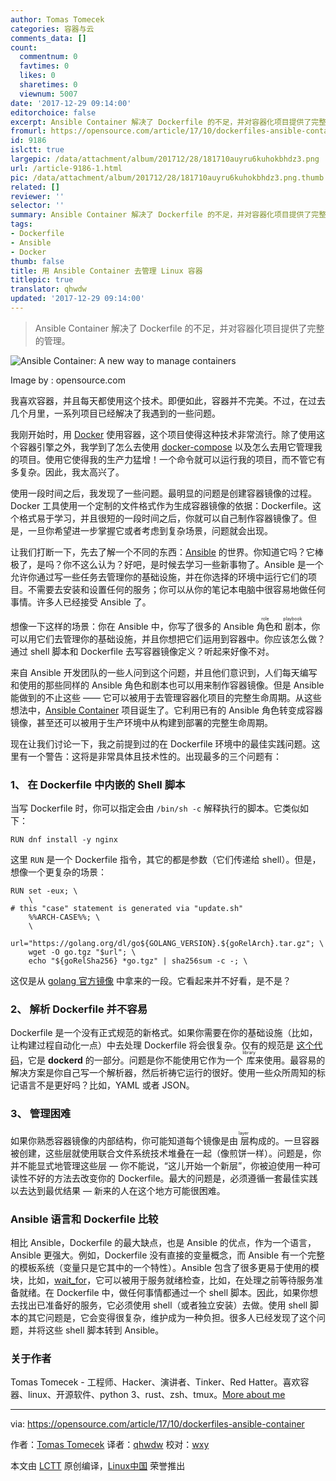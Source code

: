 ```yaml
---
author: Tomas Tomecek
categories: 容器与云
comments_data: []
count:
  commentnum: 0
  favtimes: 0
  likes: 0
  sharetimes: 0
  viewnum: 5007
date: '2017-12-29 09:14:00'
editorchoice: false
excerpt: Ansible Container 解决了 Dockerfile 的不足，并对容器化项目提供了完整的管理。
fromurl: https://opensource.com/article/17/10/dockerfiles-ansible-container
id: 9186
islctt: true
largepic: /data/attachment/album/201712/28/181710auyru6kuhokbhdz3.png
url: /article-9186-1.html
pic: /data/attachment/album/201712/28/181710auyru6kuhokbhdz3.png.thumb.jpg
related: []
reviewer: ''
selector: ''
summary: Ansible Container 解决了 Dockerfile 的不足，并对容器化项目提供了完整的管理。
tags:
- Dockerfile
- Ansible
- Docker
thumb: false
title: 用 Ansible Container 去管理 Linux 容器
titlepic: true
translator: qhwdw
updated: '2017-12-29 09:14:00'
---
```



> 
> Ansible Container 解决了 Dockerfile 的不足，并对容器化项目提供了完整的管理。
> 
> 
> 


![Ansible Container: A new way to manage containers](/data/attachment/album/201712/28/181710auyru6kuhokbhdz3.png "Ansible Container: A new way to manage containers")


Image by : opensource.com


我喜欢容器，并且每天都使用这个技术。即便如此，容器并不完美。不过，在过去几个月里，一系列项目已经解决了我遇到的一些问题。


我刚开始时，用 [Docker](https://opensource.com/tags/docker) 使用容器，这个项目使得这种技术非常流行。除了使用这个容器引擎之外，我学到了怎么去使用 [docker-compose](https://github.com/docker/compose) 以及怎么去用它管理我的项目。使用它使得我的生产力猛增！一个命令就可以运行我的项目，而不管它有多复杂。因此，我太高兴了。


使用一段时间之后，我发现了一些问题。最明显的问题是创建容器镜像的过程。Docker 工具使用一个定制的文件格式作为生成容器镜像的依据：Dockerfile。这个格式易于学习，并且很短的一段时间之后，你就可以自己制作容器镜像了。但是，一旦你希望进一步掌握它或者考虑到复杂场景，问题就会出现。


让我们打断一下，先去了解一个不同的东西：[Ansible](https://opensource.com/tags/ansible) 的世界。你知道它吗？它棒极了，是吗？你不这么认为？好吧，是时候去学习一些新事物了。Ansible 是一个允许你通过写一些任务去管理你的基础设施，并在你选择的环境中运行它们的项目。不需要去安装和设置任何的服务；你可以从你的笔记本电脑中很容易地做任何事情。许多人已经接受 Ansible 了。


想像一下这样的场景：你在 Ansible 中，你写了很多的 Ansible <ruby> 角色 <rt>  role </rt></ruby>和<ruby> 剧本 <rt>  playbook </rt></ruby>，你可以用它们去管理你的基础设施，并且你想把它们运用到容器中。你应该怎么做？通过 shell 脚本和 Dockerfile 去写容器镜像定义？听起来好像不对。


来自 Ansible 开发团队的一些人问到这个问题，并且他们意识到，人们每天编写和使用的那些同样的 Ansible 角色和剧本也可以用来制作容器镜像。但是 Ansible 能做到的不止这些 —— 它可以被用于去管理容器化项目的完整生命周期。从这些想法中，[Ansible Container](https://www.ansible.com/ansible-container) 项目诞生了。它利用已有的 Ansible 角色转变成容器镜像，甚至还可以被用于生产环境中从构建到部署的完整生命周期。


现在让我们讨论一下，我之前提到过的在 Dockerfile 环境中的最佳实践问题。这里有一个警告：这将是非常具体且技术性的。出现最多的三个问题有：


### 1、 在 Dockerfile 中内嵌的 Shell 脚本


当写 Dockerfile 时，你可以指定会由 `/bin/sh -c` 解释执行的脚本。它类似如下：



```
RUN dnf install -y nginx

```

这里 `RUN` 是一个 Dockerfile 指令，其它的都是参数（它们传递给 shell）。但是，想像一个更复杂的场景：



```
RUN set -eux; \
    \
# this "case" statement is generated via "update.sh"
    %%ARCH-CASE%%; \
    \
    url="https://golang.org/dl/go${GOLANG_VERSION}.${goRelArch}.tar.gz"; \
    wget -O go.tgz "$url"; \
    echo "${goRelSha256} *go.tgz" | sha256sum -c -; \

```

这仅是从 [golang 官方镜像](https://github.com/docker-library/golang/blob/master/Dockerfile-debian.template#L14) 中拿来的一段。它看起来并不好看，是不是？


### 2、 解析 Dockerfile 并不容易


Dockerfile 是一个没有正式规范的新格式。如果你需要在你的基础设施（比如，让构建过程自动化一点）中去处理 Dockerfile 将会很复杂。仅有的规范是 [这个代码](https://github.com/moby/moby/tree/master/builder/dockerfile)，它是 **dockerd** 的一部分。问题是你不能使用它作为一个<ruby> 库 <rt>  library </rt></ruby>来使用。最容易的解决方案是你自己写一个解析器，然后祈祷它运行的很好。使用一些众所周知的标记语言不是更好吗？比如，YAML 或者 JSON。


### 3、 管理困难


如果你熟悉容器镜像的内部结构，你可能知道每个镜像是由<ruby> 层 <rt>  layer </rt></ruby>构成的。一旦容器被创建，这些层就使用联合文件系统技术堆叠在一起（像煎饼一样）。问题是，你并不能显式地管理这些层 — 你不能说，“这儿开始一个新层”，你被迫使用一种可读性不好的方法去改变你的 Dockerfile。最大的问题是，必须遵循一套最佳实践以去达到最优结果 — 新来的人在这个地方可能很困难。


### Ansible 语言和 Dockerfile 比较


相比 Ansible，Dockerfile 的最大缺点，也是 Ansible 的优点，作为一个语言，Ansible 更强大。例如，Dockerfile 没有直接的变量概念，而 Ansible 有一个完整的模板系统（变量只是它其中的一个特性）。Ansible 包含了很多更易于使用的模块，比如，[wait\_for](http://docs.ansible.com/wait_for_module.html)，它可以被用于服务就绪检查，比如，在处理之前等待服务准备就绪。在 Dockerfile 中，做任何事情都通过一个 shell 脚本。因此，如果你想去找出已准备好的服务，它必须使用 shell（或者独立安装）去做。使用 shell 脚本的其它问题是，它会变得很复杂，维护成为一种负担。很多人已经发现了这个问题，并将这些 shell 脚本转到 Ansible。


### 关于作者


Tomas Tomecek - 工程师、Hacker、演讲者、Tinker、Red Hatter。喜欢容器、linux、开源软件、python 3、rust、zsh、tmux。[More about me](https://opensource.com/users/tomastomecek)




---


via: <https://opensource.com/article/17/10/dockerfiles-ansible-container>


作者：[Tomas Tomecek](https://opensource.com/users/tomastomecek) 译者：[qhwdw](https://github.com/qhwdw) 校对：[wxy](https://github.com/wxy)


本文由 [LCTT](https://github.com/LCTT/TranslateProject) 原创编译，[Linux中国](https://linux.cn/) 荣誉推出